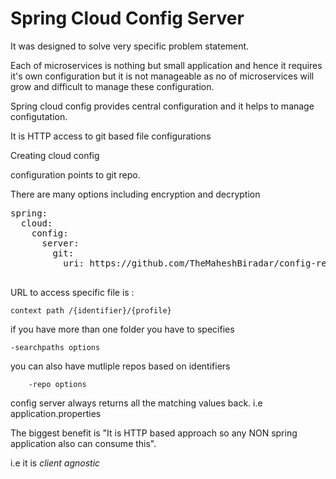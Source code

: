 # Spring Cloud Config Server    

It was designed to solve very specific problem statement.

Each of microservices is nothing but small application and hence it requires it's own configuration but it is not manageable as no of microservices will grow and difficult to manage these configuration.

Spring cloud config provides central configuration and it helps to manage configutation.


It is HTTP access to git based file configurations

Creating cloud config

configuration points to git repo.

There are many options including encryption and decryption

   <pre>
spring:
  cloud:
    config:
      server:
        git:
          uri: https://github.com/TheMaheshBiradar/config-repo.git
       </pre>
       
       
 
 URL to access specific file is :
 
    context path /{identifier}/{profile}
 
 
 if you have more than one folder you have to specifies 
 
    -searchpaths options
    
 you can also have mutliple repos based on identifiers
 
        -repo options
  
  config server always returns all the matching values back.
  i.e application.properties
 
 
 The biggest benefit is "It is HTTP based approach so any NON spring application also can consume this".
 
 i.e it is <i>client agnostic<i>